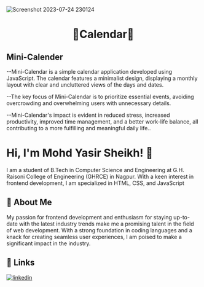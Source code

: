 ![Screenshot 2023-07-24 230124](https://github.com/mohdyasir5155/Mini-Calendar/assets/131906472/53d7c937-3227-48ac-b2a9-ef805c3b7964)

<h1 align=center>📅Calendar🍉</h1>

## Mini-Calender

--Mini-Calendar is a simple calendar application developed using JavaScript. The calendar features a minimalist design, displaying a monthly layout with clear and uncluttered views of the days and dates. 

--The key focus of Mini-Calendar is to prioritize essential events, avoiding overcrowding and overwhelming users with unnecessary details. 

--Mini-Calendar's impact is evident in reduced stress, increased productivity, improved time management, and a better work-life balance, all contributing to a more fulfilling and meaningful daily life.. 


# Hi, I'm Mohd Yasir Sheikh! 👋

I am a student of B.Tech in Computer Science and Engineering at G.H. Raisoni College of Engineering (GHRCE) in Nagpur. With a keen interest in frontend development, I am specialized in HTML, CSS, and JavaScript

## 🚀 About Me

My passion for frontend development and enthusiasm for staying up-to-date with the latest industry trends make me a promising talent in the field of web development. With a strong foundation in coding languages and a knack for creating seamless user experiences, I am poised to make a significant impact in the industry.

## 🔗 Links

[![linkedin](https://img.shields.io/badge/linkedin-0A66C2?style=for-the-badge&logo=linkedin&logoColor=white)](https://www.linkedin.com/in/mohd-sheikh-35aab2274/)
